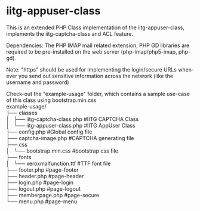 # iitg-appuser-class
This is an extended PHP Class implementation of the iitg-appuser-class, implements the iitg-captcha-class and ACL feature.

Dependencies:
The PHP IMAP mail related extension, PHP GD libraries are required to be pre-installed on the web server (php-imap/php5-imap, php-gd).

Note:
"https" should be used for implementing the login/secure URLs when-ever you send out sensitive information across the network (like the username and password)

Check-out the "example-usage" folder, which contains a sample use-case of this class using bootstrap.min.css<br />
example-usage/<br />
├── classes<br />
│   ├── iitg-captcha-class.php #IITG CAPTCHA Class<br />
│   └── iitg-appuser-class.php #IITG AppUser Class<br />
├── config.php #Global config file<br />
├── captcha-image.php #CAPTCHA generating file<br />
├── css<br />
│   └── bootstrap.min.css #bootstrap css file<br />
├── fonts<br />
│   └── xeroxmalfunction.ttf #TTF font file<br />
├── footer.php #page-footer<br />
├── header.php #page-header<br />
├── login.php #page-login<br />
├── logout.php #page-logout<br />
├── memberpage.php #page-secure<br />
└── menu.php #page-menu<br />
